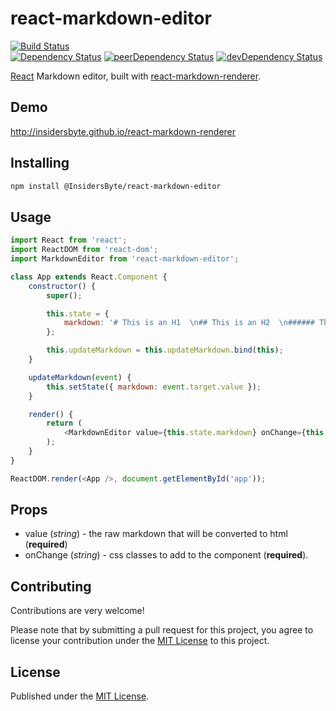# react-markdown-editor

[![Build Status](https://travis-ci.org/InsidersByte/react-markdown-editor.svg)](https://travis-ci.org/InsidersByte/react-markdown-editor)  
[![Dependency Status](https://david-dm.org/insidersbyte/react-markdown-editor.svg)](https://david-dm.org/insidersbyte/react-markdown-editor)
[![peerDependency Status](https://david-dm.org/insidersbyte/react-markdown-editor/peer-status.svg)](https://david-dm.org/insidersbyte/react-markdown-editor#info=peerDependencies)
[![devDependency Status](https://david-dm.org/insidersbyte/react-markdown-editor/dev-status.svg)](https://david-dm.org/insidersbyte/react-markdown-editor#info=devDependencies)

[React](http://facebook.github.io/react) Markdown editor, built with [react-markdown-renderer](https://github.com/insidersbyte/react-markdown-renderer).

## Demo
http://insidersbyte.github.io/react-markdown-renderer

## Installing

```bash
npm install @InsidersByte/react-markdown-editor
```

## Usage

```js
import React from 'react';
import ReactDOM from 'react-dom';
import MarkdownEditor from 'react-markdown-editor';

class App extends React.Component {
    constructor() {
        super();

        this.state = {
            markdown: '# This is an H1  \n## This is an H2  \n###### This is an H6',
        };

        this.updateMarkdown = this.updateMarkdown.bind(this);
    }

    updateMarkdown(event) {
        this.setState({ markdown: event.target.value });
    }

    render() {
        return (
            <MarkdownEditor value={this.state.markdown} onChange={this.updateMarkdown} />
        );
    }
}

ReactDOM.render(<App />, document.getElementById('app'));
```

## Props

* value (*string*) - the raw markdown that will be converted to html (**required**)
* onChange (*string*) - css classes to add to the component (**required**).

## Contributing

Contributions are very welcome!

Please note that by submitting a pull request for this project, you agree to license your contribution under the [MIT License](https://github.com/insidersbyte/react-markdown-editor/blob/master/LICENSE) to this project.

## License

Published under the [MIT License](https://github.com/insidersbyte/react-markdown-editor/blob/master/LICENSE).
